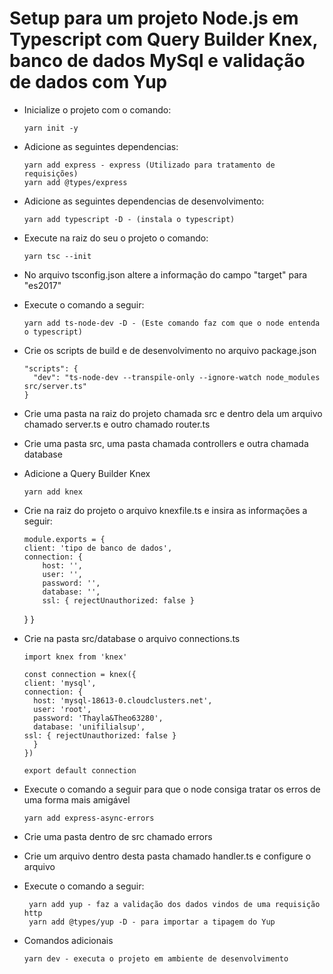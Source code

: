 # Setup para um projeto Node.js em Typescript com Query Builder Knex, banco de dados MySql e validação de dados com Yup

- Inicialize o projeto com o comando:

      yarn init -y
      
- Adicione as seguintes dependencias:

      yarn add express - express (Utilizado para tratamento de requisições)
      yarn add @types/express
     
- Adicione as seguintes dependencias de desenvolvimento:

      yarn add typescript -D - (instala o typescript)
      
- Execute na raiz do seu o projeto o comando:

      yarn tsc --init
      
- No arquivo tsconfig.json altere a informação do campo "target" para "es2017" 
- Execute o comando a seguir:

      yarn add ts-node-dev -D - (Este comando faz com que o node entenda o typescript) 

- Crie os scripts de build e de desenvolvimento no arquivo package.json

      "scripts": {
        "dev": "ts-node-dev --transpile-only --ignore-watch node_modules src/server.ts"
      }
     
- Crie uma pasta na raiz do projeto chamada src e dentro dela um arquivo chamado server.ts e outro chamado router.ts
- Crie uma pasta src, uma pasta chamada controllers e outra chamada database
- Adicione a Query Builder Knex

      yarn add knex
      
- Crie na raiz do projeto o arquivo knexfile.ts e insira as informações a seguir:

      module.exports = {
      client: 'tipo de banco de dados',
      connection: {
          host: '',
          user: '',
          password: '',
          database: '',
          ssl: { rejectUnauthorized: false }
  }
}

- Crie na pasta src/database o arquivo connections.ts

      import knex from 'knex'

      const connection = knex({
      client: 'mysql',
      connection: {
        host: 'mysql-18613-0.cloudclusters.net',
        user: 'root',
        password: 'Thayla&Theo63280',
        database: 'unifilialsup',
      ssl: { rejectUnauthorized: false }
        }
      })

      export default connection
      
- Execute o comando a seguir para que o node consiga tratar os erros de uma forma mais amigável

      yarn add express-async-errors
      
- Crie uma pasta dentro de src chamado errors
- Crie um arquivo dentro desta pasta chamado handler.ts e configure o arquivo
- Execute o comando a seguir:
       
       yarn add yup - faz a validação dos dados vindos de uma requisição http
       yarn add @types/yup -D - para importar a tipagem do Yup
      
- Comandos adicionais

      yarn dev - executa o projeto em ambiente de desenvolvimento
      
